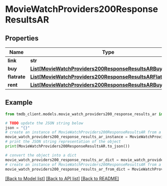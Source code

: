 # MovieWatchProviders200ResponseResultsAR


## Properties

Name | Type | Description | Notes
------------ | ------------- | ------------- | -------------
**link** | **str** |  | [optional] 
**buy** | [**List[MovieWatchProviders200ResponseResultsARBuyInner]**](MovieWatchProviders200ResponseResultsARBuyInner.md) |  | [optional] 
**flatrate** | [**List[MovieWatchProviders200ResponseResultsARFlatrateInner]**](MovieWatchProviders200ResponseResultsARFlatrateInner.md) |  | [optional] 
**rent** | [**List[MovieWatchProviders200ResponseResultsARBuyInner]**](MovieWatchProviders200ResponseResultsARBuyInner.md) |  | [optional] 

## Example

```python
from tmdb_client.models.movie_watch_providers200_response_results_ar import MovieWatchProviders200ResponseResultsAR

# TODO update the JSON string below
json = "{}"
# create an instance of MovieWatchProviders200ResponseResultsAR from a JSON string
movie_watch_providers200_response_results_ar_instance = MovieWatchProviders200ResponseResultsAR.from_json(json)
# print the JSON string representation of the object
print(MovieWatchProviders200ResponseResultsAR.to_json())

# convert the object into a dict
movie_watch_providers200_response_results_ar_dict = movie_watch_providers200_response_results_ar_instance.to_dict()
# create an instance of MovieWatchProviders200ResponseResultsAR from a dict
movie_watch_providers200_response_results_ar_from_dict = MovieWatchProviders200ResponseResultsAR.from_dict(movie_watch_providers200_response_results_ar_dict)
```
[[Back to Model list]](../README.md#documentation-for-models) [[Back to API list]](../README.md#documentation-for-api-endpoints) [[Back to README]](../README.md)


